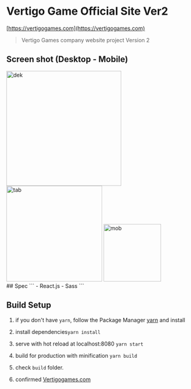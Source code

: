 # Vertigo Game Official Site Ver2
[https://vertigogames.com](https://vertigogames.com)
> Vertigo Games company website project Version 2

## Screen shot (Desktop - Mobile)
<div>
<img width="300" alt="dek" src="https://user-images.githubusercontent.com/11290676/93525347-bfac5780-f8ea-11ea-99b8-35cbac65d0c0.png">
<img width="250" alt="tab" src="https://user-images.githubusercontent.com/11290676/93525366-c63acf00-f8ea-11ea-9900-a865d948f716.png">
<img width="150" alt="mob" src="https://user-images.githubusercontent.com/11290676/93525372-c89d2900-f8ea-11ea-8cea-c7231de89cf3.png">
</div>
## Spec
```
- React.js
- Sass
```


## Build Setup
1. if you don't have ```yarn```, follow the Package Manager [yarn](https://yarnpkg.com/getting-started/install) and install

2. install dependencies```yarn install``` 
  
3. serve with hot reload at localhost:8080 ```yarn start``` 
  
4. build for production with minification ```yarn build``` 
  
5. check ```build``` folder.
  
6. confirmed [Vertigogames.com](vertigogames.com)

